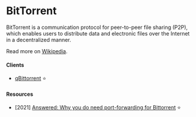 # BitTorrent

BitTorrent is a communication protocol for peer-to-peer file sharing (P2P), which enables users to distribute data and electronic files over the Internet in a decentralized manner.

Read more on [Wikipedia](https://en.wikipedia.org/wiki/BitTorrent).

#### Clients
- [qBittorrent](https://www.qbittorrent.org) ⭐

#### Resources
- \[2021\] [Answered: Why you do need port-forwarding for Bittorrent](https://www.reddit.com/r/VPNTorrents/comments/p6h7em/answered_why_you_do_need_portforwarding_for) ⭐
